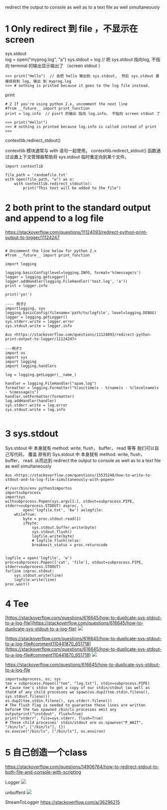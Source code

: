 
 redirect the output to console as well as to a text file as well simultaneously


# 1 Only redirect 到 file  ，不显示在 screen

sys.stdout	
log = open("myprog.log", "a")
sys.stdout = log // 把 sys.stdout 指向log, 不指向 terminal 的输出显示输出了 （screen stdout ）

```
>>> print("Hello")  // 会把 hello 输出到 sys.stdout,  然后 sys.stdout 直接叔叔到 log, 输出 到 myprog.log
>>> # nothing is printed because it goes to the log file instead.

```


print 	
```
# 2 If you're using python 2.x, uncomment the next line
#from __future__ import print_function
print = log.info  // pinrt 的输出 指向 log.info， 不指向 screen stdout 了 

>>> print("Hello!")
>>> # nothing is printed because log.info is called instead of print
>>> 
```


contextlib.redirect_stdout()	

contextlib 模块通常与 with 语句一起使用。
contextlib.redirect_stdout() 函数通过设置上下文管理器帮助将 sys.stdout 临时重定向到某个文件。

```
import contextlib
 
file_path = 'randomfile.txt'
with open(file_path, "w") as o:
    with contextlib.redirect_stdout(o):
        print("This text will be added to the file")

```


# 2 both print to the standard output and append to a log file
https://stackoverflow.com/questions/11124093/redirect-python-print-output-to-logger/11124247

```

# Uncomment the line below for python 2.x
#from __future__ import print_function

import logging

logging.basicConfig(level=logging.INFO, format='%(message)s')
logger = logging.getLogger()
logger.addHandler(logging.FileHandler('test.log', 'a'))
print = logger.info

print('yo!')

---- 例子2
importlogging, sys
logging.basicConfig(filename='path/to/logfile', level=logging.DEBUG)
logger = logging.getLogger()
sys.stderr.write = logger.error
sys.stdout.write = logger.info

Aus <https://stackoverflow.com/questions/11124093/redirect-python-print-output-to-logger/11124247> 

---例子3
import os
import sys
import logging
import logging.handlers

log = logging.getLogger(__name_)

handler = logging.FileHandler("spam.log")
formatter = logging.Formatter("%(asctime)s - %(name)s - %(levelname)s - %(message)s")
handler.setFormatter(formatter)
log.addHandler(handler)
sys.stderr.write = log.error 
sys.stdout.write = log.info 


```


# 3 sys.stdout

Sys.stdout 中 本身就有 method: write, flush，  buffer， read 等等
我们可以自己写代码， 覆盖  原有的 Sys.stdout 中 本身就有 method: write, flush，  buffer， read. 
从而达到   redirect the output to console as well as to a text file as well simultaneously

```
Aus <https://stackoverflow.com/questions/15535240/how-to-write-to-stdout-and-to-log-file-simultaneously-with-popen> 

#!/usr/bin/env python3importos
importsubprocess
importsys
withsubprocess.Popen(sys.argv[1:], stdout=subprocess.PIPE, stderr=subprocess.STDOUT) asproc, \
        open('logfile.txt', 'bw') aslogfile:
    whileTrue:
        byte = proc.stdout.read(1)
        ifbyte:
            sys.stdout.buffer.write(byte)
            sys.stdout.flush()
            logfile.write(byte)
            # logfile.flush()else:
            breakexit_status = proc.returncode


logfile = open('logfile', 'w')
proc=subprocess.Popen(['cat', 'file'], stdout=subprocess.PIPE, stderr=subprocess.STDOUT)
forline inproc.stdout:
    sys.stdout.write(line)
    logfile.write(line)
proc.wait()
```

# 4 Tee

[https://stackoverflow.com/questions/616645/how-to-duplicate-sys-stdout-to-a-log-file](https://stackoverflow.com/questions/616645/how-to-duplicate-sys-stdout-to-a-log-file)
![](../96_脚本书写/images/Pasted%20image%2020240326203727.png)

[https://stackoverflow.com/questions/616645/how-to-duplicate-sys-stdout-to-a-log-file#comment110441870_651718](https://stackoverflow.com/questions/616645/how-to-duplicate-sys-stdout-to-a-log-file#comment110441870_651718)
![](../96_脚本书写/images/Pasted%20image%2020240326203743.png)


 
 
 <https://stackoverflow.com/questions/616645/how-to-duplicate-sys-stdout-to-a-log-file> 
```
importsubprocess, os, sys
tee = subprocess.Popen(["tee", "log.txt"], stdin=subprocess.PIPE)
# Cause tee's stdin to get a copy of our stdin/stdout (as well as that# of any child processes we spawn)os.dup2(tee.stdin.fileno(), sys.stdout.fileno())
os.dup2(tee.stdin.fileno(), sys.stderr.fileno())
# The flush flag is needed to guarantee these lines are written before# the two spawned /bin/ls processes emit any outputprint("\nstdout", flush=True)
print("stderr", file=sys.stderr, flush=True)
# These child processes' stdin/stdout are os.spawnve("P_WAIT", "/bin/ls", ["/bin/ls"], {})
os.execve("/bin/ls", ["/bin/ls"], os.environ)

```



# 5 自己创造一个class

https://stackoverflow.com/questions/14906764/how-to-redirect-stdout-to-both-file-and-console-with-scripting


Logger 
![](../96_脚本书写/images/Pasted%20image%2020240326203821.png)

unbufferd
![](../96_脚本书写/images/Pasted%20image%2020240326203833.png)

StreamToLogger
https://stackoverflow.com/a/36296215



